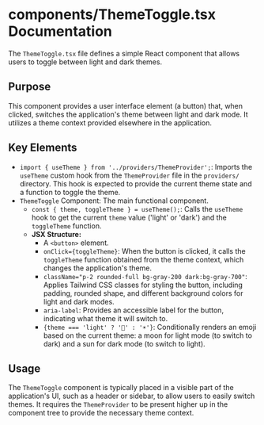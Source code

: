 # components/ThemeToggle.tsx Documentation

The `ThemeToggle.tsx` file defines a simple React component that allows users to toggle between light and dark themes.

## Purpose

This component provides a user interface element (a button) that, when clicked, switches the application's theme between light and dark mode. It utilizes a theme context provided elsewhere in the application.

## Key Elements

-   `import { useTheme } from '../providers/ThemeProvider';`: Imports the `useTheme` custom hook from the `ThemeProvider` file in the `providers/` directory. This hook is expected to provide the current theme state and a function to toggle the theme.
-   `ThemeToggle` Component: The main functional component.
    -   `const { theme, toggleTheme } = useTheme();`: Calls the `useTheme` hook to get the current `theme` value ('light' or 'dark') and the `toggleTheme` function.
    -   **JSX Structure:**
        -   A `<button>` element.
        -   `onClick={toggleTheme}`: When the button is clicked, it calls the `toggleTheme` function obtained from the theme context, which changes the application's theme.
        -   `className="p-2 rounded-full bg-gray-200 dark:bg-gray-700"`: Applies Tailwind CSS classes for styling the button, including padding, rounded shape, and different background colors for light and dark modes.
        -   `aria-label`: Provides an accessible label for the button, indicating what theme it will switch to.
        -   `{theme === 'light' ? '🌙' : '☀️'}`: Conditionally renders an emoji based on the current theme: a moon for light mode (to switch to dark) and a sun for dark mode (to switch to light).

## Usage

The `ThemeToggle` component is typically placed in a visible part of the application's UI, such as a header or sidebar, to allow users to easily switch themes. It requires the `ThemeProvider` to be present higher up in the component tree to provide the necessary theme context.
